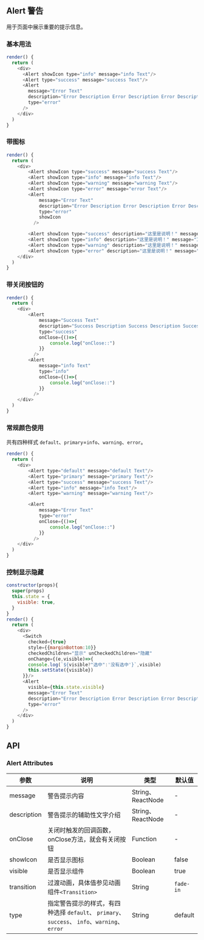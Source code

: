 ## Alert 警告

用于页面中展示重要的提示信息。

### 基本用法

<!--DemoStart--> 
```js
render() {
  return (
    <div>
      <Alert showIcon type="info" message="info Text"/>
      <Alert type="success" message="success Text"/>
      <Alert 
        message="Error Text"
        description="Error Description Error Description Error Description Error Description Error Description Error Description"
        type="error"
      />
    </div>
  )
}
```
<!--End-->

### 带图标

<!--DemoStart--> 
```js
render() {
  return (
    <div>
        <Alert showIcon type="success" message="success Text"/>
        <Alert showIcon type="info" message="info Text"/>
        <Alert showIcon type="warning" message="warning Text"/>
        <Alert showIcon type="error" message="error Text"/>
        <Alert 
            message="Error Text"
            description="Error Description Error Description Error Description Error Description Error Description Error Description"
            type="error"
            showIcon
          />

        <Alert showIcon type="success" description="这里是说明！" message="Success Text"/>
        <Alert showIcon type="info" description="这里是说明！" message="Info Text"/>
        <Alert showIcon type="warning" description="这里是说明！" message="Warning Text"/>
        <Alert showIcon type="error" description="这里是说明！" message="Error Text"/>
    </div>
  )
}
```
<!--End-->

### 带关闭按钮的

<!--DemoStart--> 
```js
render() {
  return (
    <div>
        <Alert 
            message="Success Text"
            description="Success Description Success Description Success Description Success Description Success Description Success Description"
            type="success"
            onClose={()=>{
                console.log("onClose::")  
            }}
          />
        <Alert 
            message="info Text"
            type="info"
            onClose={()=>{
                console.log("onClose::")  
            }}
          />
    </div>
  )
}
```
<!--End-->

### 常规颜色使用

共有四种样式 `default`、`primary`=`info`、`warning`、`error`。

<!--DemoStart--> 
```js
render() {
  return (
    <div>
        <Alert type="default" message="default Text"/>
        <Alert type="primary" message="primary Text"/>
        <Alert type="success" message="success Text"/>
        <Alert type="info" message="info Text"/>
        <Alert type="warning" message="warning Text"/>

        <Alert 
            message="Error Text"
            type="error"
            onClose={()=>{
                console.log("onClose::")  
            }}
          />
    </div>
  )
}
```
<!--End-->

### 控制显示隐藏

<!--DemoStart--> 
```js
constructor(props){
  super(props)
  this.state = {
    visible: true,
  }
}
render() {
  return (
    <div>
      <Switch 
        checked={true} 
        style={{marginBottom:10}}
        checkedChildren="显示" unCheckedChildren="隐藏"
        onChange={(e,visible)=>{
        console.log(`${visible?"选中":'没有选中'}`,visible)
        this.setState({visible})
      }}/>
      <Alert 
        visible={this.state.visible}
        message="Error Text"
        description="Error Description Error Description Error Description Error Description Error Description Error Description"
        type="error"
      />
    </div>
  )
}
```
<!--End-->


## API

### Alert Attributes

| 参数 | 说明 | 类型 | 默认值 |
|--------- |-------- |--------- |-------- |
| message | 警告提示内容 | String、ReactNode | - |
| description | 警告提示的辅助性文字介绍 | String、ReactNode | - |
| onClose | 关闭时触发的回调函数，onClose方法，就会有关闭按钮 | Function | - |
| showIcon | 是否显示图标 | Boolean | false |
| visible | 是否显示组件 | Boolean | true |
| transition | 过渡动画，具体值参见动画组件`<Transition>` | String | `fade-in` |
| type | 指定警告提示的样式，有四种选择 `default`、 `primary`、 `success`、 `info`、`warning`、 `error` | String | default |